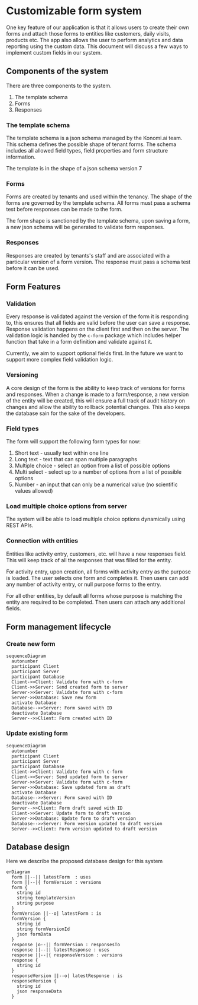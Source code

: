 # Customizable form system

One key feature of our application is that it allows users to create their own forms and attach those forms to entities like customers, daily visits, products etc. The app also allows the user to perform analytics and data reporting using the custom data. This document will discuss a few ways to implement custom fields in our system.

## Components of the system

There are three components to the system.

1. The template schema
2. Forms
3. Responses

### The template schema

The template schema is a json schema managed by the Konomi.ai team. This schema defines the possible shape of tenant forms. The schema includes all allowed field types, field properties and form structure information.

The template is in the shape of a json schema version 7

### Forms

Forms are created by tenants and used within the tenancy. The shape of the forms are governed by the template schema. All forms must pass a schema test before responses can be made to the form.

The form shape is sanctioned by the template schema, upon saving a form, a new json schema will be generated to validate form responses.

### Responses

Responses are created by tenants's staff and are associated with a particular version of a form version. The response must pass a schema test before it can be used.

## Form Features

### Validation

Every response is validated against the version of the form it is responding to, this ensures that all fields are valid before the user can save a response. Response validation happens on the client first and then on the server. The validation logic is handled by the `c-form` package which includes helper function that take in a form definition and validate against it.

Currently, we aim to support optional fields first. In the future we want to support more complex field validation logic.

### Versioning

A core design of the form is the ability to keep track of versions for forms and responses. When a change is made to a form/response, a new version of the entity will be created, this will ensure a full track of audit history on changes and allow the ability to rollback potential changes. This also keeps the database sain for the sake of the developers.

### Field types

The form will support the following form types for now:

1. Short text - usually text within one line
2. Long text - text that can span multiple paragraphs
3. Multiple choice - select an option from a list of possible options
4. Multi select - select up to a number of options from a list of possible options
5. Number - an input that can only be a numerical value (no scientific values allowed)

### Load multiple choice options from server

The system will be able to load multiple choice options dynamically using REST APIs.

### Connection with entities

Entities like activity entry, customers, etc. will have a new responses field. This will keep track of all the responses that was filled for the entity.

For activity entry, upon creation, all forms with activity entry as the purpose is loaded. The user selects one form and completes it. Then users can add any number of activity entry, or null purpose forms to the entry.

For all other entities, by default all forms whose purpose is matching the entity are required to be completed. Then users can attach any additional fields.

## Form management lifecycle

### Create new form

```mermaid
sequenceDiagram
  autonumber
  participant Client
  participant Server
  participant Database
  Client->>Client: Validate form with c-form
  Client->>Server: Send created form to server
  Server->>Server: Validate form with c-form
  Server->>Database: Save new form
  activate Database
  Database-->>Server: Form saved with ID
  deactivate Database
  Server-->>Client: Form created with ID
```

### Update existing form

```mermaid
sequenceDiagram
  autonumber
  participant Client
  participant Server
  participant Database
  Client->>Client: Validate form with c-form
  Client->>Server: Send updated form to server
  Server->>Server: Validate form with c-form
  Server->>Database: Save updated form as draft
  activate Database
  Database-->>Server: Form saved with ID
  deactivate Database
  Server-->>Client: Form draft saved with ID
  Client->>Server: Update form to draft version
  Server->>Database: Update form to draft version
  Database-->>Server: Form version updated to draft version
  Server-->>Client: Form version updated to draft version
```

## Database design

Here we describe the proposed database design for this system

```mermaid
erDiagram
  form ||--|| latestForm  : uses
  form ||--|{ formVersion : versions
  form {
    string id
    string templateVersion
    string purpose
  }
  formVersion ||--o| latestForm : is
  formVersion {
    string id
    string formVersionId
    json formData
  }
  response |o--|| formVersion : responsesTo
  response ||--|| latestResponse : uses
  response ||--|{ responseVersion : versions
  response {
    string id
  }
  responseVersion ||--o| latestResponse : is
  responseVersion {
    string id
    json responseData
  }
```
